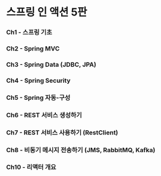 # 스프링 인 액션 5판

### Ch1 - 스프링 기초

### Ch2 - Spring MVC

### Ch3 - Spring Data (JDBC, JPA)

### Ch4 - Spring Security

### Ch5 - Spring 자동-구성

### Ch6 - REST 서비스 생성하기

### Ch7 - REST 서비스 사용하기 (RestClient)

### Ch8 - 비동기 메시지 전송하기 (JMS, RabbitMQ, Kafka)

### Ch10 - 리액터 개요